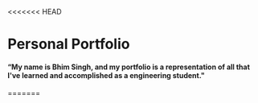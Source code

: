 <<<<<<< HEAD
# **Personal Portfolio**
<h4>“My name is Bhim Singh, and my portfolio is a representation of all that I've learned and accomplished as a engineering student."</h4>
=======
